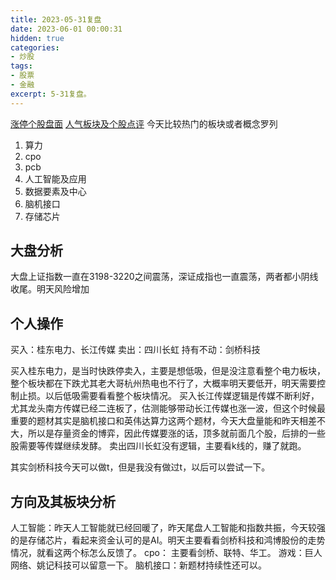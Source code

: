 ```yaml
---
title: 2023-05-31复盘
date: 2023-06-01 00:00:31
hidden: true
categories:
- 炒股
tags:
- 股票
- 金融
excerpt: 5-31复盘。
---
```


[涨停个股盘面](https://www.cls.cn/finance)
[人气板块及个股点评](https://www.cls.cn/detail/1365556)
今天比较热门的板块或者概念罗列

1. 算力
2. cpo
3. pcb
4. 人工智能及应用
5. 数据要素及中心
6. 脑机接口
7. 存储芯片

## 大盘分析
大盘上证指数一直在3198-3220之间震荡，深证成指也一直震荡，两者都小阴线收尾。明天风险增加

## 个人操作

买入：桂东电力、长江传媒
卖出：四川长虹
持有不动：剑桥科技


买入桂东电力，是当时快跌停卖入，主要是想低吸，但是没注意看整个电力板块，整个板块都在下跌尤其老大哥杭州热电也不行了，大概率明天要低开，明天需要控制止损。以后低吸需要看看整个板块情况。
买入长江传媒逻辑是传媒不断利好，尤其龙头南方传媒已经二连板了，估测能够带动长江传媒也涨一波，但这个时候最重要的题材其实是脑机接口和英伟达算力这两个题材，今天大盘量能和昨天相差不大，所以是存量资金的博弈，因此传媒要涨的话，顶多就前面几个股，后排的一些股需要等传媒继续发酵。
卖出四川长虹没有逻辑，主要看k线的，赚了就跑。

其实剑桥科技今天可以做t，但是我没有做过t，以后可以尝试一下。

## 方向及其板块分析

人工智能：昨天人工智能就已经回暖了，昨天尾盘人工智能和指数共振，今天较强的是存储芯片，看起来资金认可的是AI。明天主要看看剑桥科技和鸿博股份的走势情况，就看这两个标怎么反馈了。
cpo： 主要看剑桥、联特、华工。
游戏：巨人网络、姚记科技可以留意一下。
脑机接口：新题材持续性还可以。



